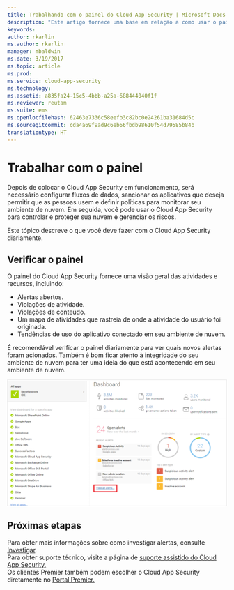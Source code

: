 ```yaml
---
title: Trabalhando com o painel do Cloud App Security | Microsoft Docs
description: "Este artigo fornece uma base em relação a como usar o painel do Cloud App Security."
keywords: 
author: rkarlin
ms.author: rkarlin
manager: mbaldwin
ms.date: 3/19/2017
ms.topic: article
ms.prod: 
ms.service: cloud-app-security
ms.technology: 
ms.assetid: a835fa24-15c5-4bbb-a25a-688444040f1f
ms.reviewer: reutam
ms.suite: ems
ms.openlocfilehash: 62463e7336c58eefb3c82bc0e24261ba31684d5c
ms.sourcegitcommit: cda4a69f9ad9c6eb66fbdb98610f54d79585b84b
translationtype: HT
---
```

# <a name="working-with-the-dashboard"></a>Trabalhar com o painel
Depois de colocar o Cloud App Security em funcionamento, será necessário configurar fluxos de dados, sancionar os aplicativos que deseja permitir que as pessoas usem e definir políticas para monitorar seu ambiente de nuvem. Em seguida, você pode usar o Cloud App Security para controlar e proteger sua nuvem e gerenciar os riscos.  

Este tópico descreve o que você deve fazer com o Cloud App Security diariamente.  

## <a name="check-the-dashboard"></a>Verificar o painel  
O painel do Cloud App Security fornece uma visão geral das atividades e recursos, incluindo:

- Alertas abertos.
- Violações de atividade.
- Violações de conteúdo.
- Um mapa de atividades que rastreia de onde a atividade do usuário foi originada.
- Tendências de uso do aplicativo conectado em seu ambiente de nuvem.  

É recomendável verificar o painel diariamente para ver quais novos alertas foram acionados. Também é bom ficar atento à integridade do seu ambiente de nuvem para ter uma ideia do que está acontecendo em seu ambiente de nuvem.  

![Painel do Cloud App Security](./media/dashboard.png "painel")  


## <a name="next-steps"></a>Próximas etapas  
Para obter mais informações sobre como investigar alertas, consulte [Investigar](investigate.md).  
Para obter suporte técnico, visite a página de [suporte assistido do Cloud App Security.](http://support.microsoft.com/oas/default.aspx?prid=16031)   
Os clientes Premier também podem escolher o Cloud App Security diretamente no [Portal Premier.](https://premier.microsoft.com/)  
